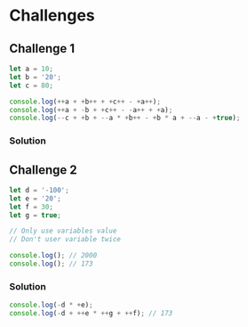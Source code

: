 # Challenges

## Challenge 1

```javascript
let a = 10;
let b = '20';
let c = 80;

console.log(++a + +b++ + +c++ - +a++);
console.log(++a + -b + +c++ - -a++ + +a);
console.log(--c + +b + --a * +b++ - +b * a + --a - +true);
```

### Solution

<!---
    First console.log
    [++a] [+] [+b++] [+] [+c++] [-] [+a++]
    [++a]
        - Value: 11
        - Explain: Pre-increment Operator
    [+]
        - Explain: Addition Operator because operands are two numbers
    [+b++]
        - Value: 20
        - Explain: Unary Operator converts the string to a number and
                the Post-increment will be executed after the current line (21)
    [+]
        - Explain: Addition Operator because operands are two numbers
    [+c++]
        - Value: 80
        - Explain: Unary Operator return the number value and
            the Post-increment will be executed after the current line (81)
    [-]
        - Explain: Subtraction because operands are two numbers
    [+a++]
        - Value: 11
        - Explain: Unary Operator return the number value and
            the Post-increment will be executed after the current line (12)
    Final Output:
        [11] [+] [20] [+] [80] [-] [11] -> 100
--->

<!---
    Second console.log
    current values:
        a = 12
        b = 21
        c = 81
    [++a] [+] [-b] [+] [+c++] [-] [-a++] [+] [+a]
    [++a]
        - Value: 13
        - Explain: Pre-increment Operator
    [+]
        - Explain: Addition Operator because operands are two numbers
    [-b]
        - Value: -21
        - Explain: Negation Operator
    [+]
        - Explain: Addition Operator because operands are two numbers
    [+c++]
        - Value: 81
        - Explain: Unary Operator return the number value and
            the Post-increment will be executed after the current line (82)
    [-]
        - Explain: Subtraction because operands are two numbers
    [-a++]
        - Value: -13
        - Explain: Negation Operator returns the negative value of
            the number and the Post-increment will be executed after
            the current line (14)
    [+]
        - Explain: Addition Operator because operands are two numbers
    [+a]
        - Value: 14
        - Explain: Unary Operator returns the value of the number
    Final Output:
        [13] [+] [-21] [+] [81] [-] [-13] [+] [14] -> 100
--->

<!---
    Third console.log
    current values:
        a = 14
        b = 21
        c = 82
    [--c] [+] [+b] [+] [--a] [*] [+b++] [-] [+b] [*] [a] [+] [--a] [-] [+true]
    [--c]
        - Value: 81
        - Explain: Pre-decrement Operator
    [+]
        - Explain: Addition Operator because operands are two numbers
    [+b]
        - Value: 21
        - Explain: Unray Operator returns the number value
    [+]
        - Explain: Addition Operator because operands are two numbers
    [--a]
        - Value: 13
        - Explain: Pre-decrement Operator
    [*]
        - Explain: Multiplication Operator because operands are two numbers
    [+b++]
        - Value: 21
        - Explain: Unary Operator returns the value of the number and
            the Post-increment will be executed after the current line (22)
    [-]
        - Explain: Subtraction Operator because operands are two numbers
    [+b]
        - Value: 22
        - Explain: Unary Operator returns the value of the number
    [*]
        - Explain: Multiplication Operator because operands are two numbers
    [a]
        - Value: 13
        - Explain: The variable returns the value of the number
     [+]
        - Explain: Addition Operator because operands are two numbers
    [--a]:
        - Value: 12
        - Explain: Pre-decrement Operator
    [-]
        - Explain: Subtraction Operator because operands are two numbers
    [+true]
        - Value: 1
        - Explain: Unray Operator returns the integer value of the boolean
    Final Output:
        [81] [+] [21] [+] [13] [*] [21] [-] [22] [*] [13] [+] [12] [-] [1] -> 100
--->

## Challenge 2

```javascript
let d = '-100';
let e = '20';
let f = 30;
let g = true;

// Only use variables value
// Don't user variable twice

console.log(); // 2000
console.log(); // 173
```

### Solution

```javascript
console.log(-d * +e);
console.log(-d + ++e * ++g + ++f); // 173
```

